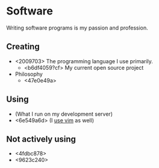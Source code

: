 # Software 

Writing software programs is my passion and profession.

## Creating

* <2009703> The programming language I use primarily. 
  * <b6df4059?cf> My current open source project
* Philosophy
  * <47e0e49a>

## Using

* <c7170724> (What I run on my development server)
* <6e549a6d> (I [use vim](https://github.com/srid/nix-config/tree/master/nix/nvim) as well)

## Not actively using

* <4fdbc878>
* <9623c240>
